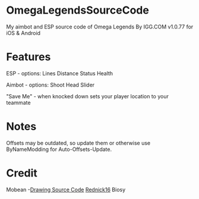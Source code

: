 # OmegaLegendsSourceCode
My aimbot and ESP source code of Omega Legends By IGG.COM v1.0.77 for iOS & Android
# Features
ESP - options:
  Lines
  Distance
  Status
  Health

Aimbot - options:
  Shoot
  Head
  Slider
  
 "Save Me" - when knocked down sets your player location to your teammate
 
 # Notes
 Offsets may be outdated, so update them or otherwise use ByNameModding for Auto-Offsets-Update.
 
 # Credit
 Mobean -[Drawing Source Code](https://github.com/zeno544/esp-source-code-for-ios)
 [Rednick16](https://github.com/Rednick16)
 Biosy
 
